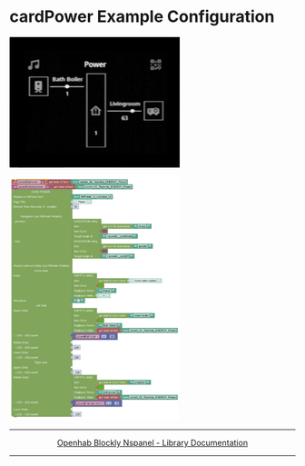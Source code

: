 # cardPower Example Configuration

[<img src="img/lovelaceUI_cardPower.jpg" width="300">](img/lovelaceUI_cardPower.jpg)

[<img src="img/openhab_scripts_nspanel1_cardPower.png" width="300">](img/openhab_scripts_nspanel1_cardPower.png)

---

[<p style="text-align: center;">Openhab Blockly Nspanel - Library Documentation</p>](README.md)

---
